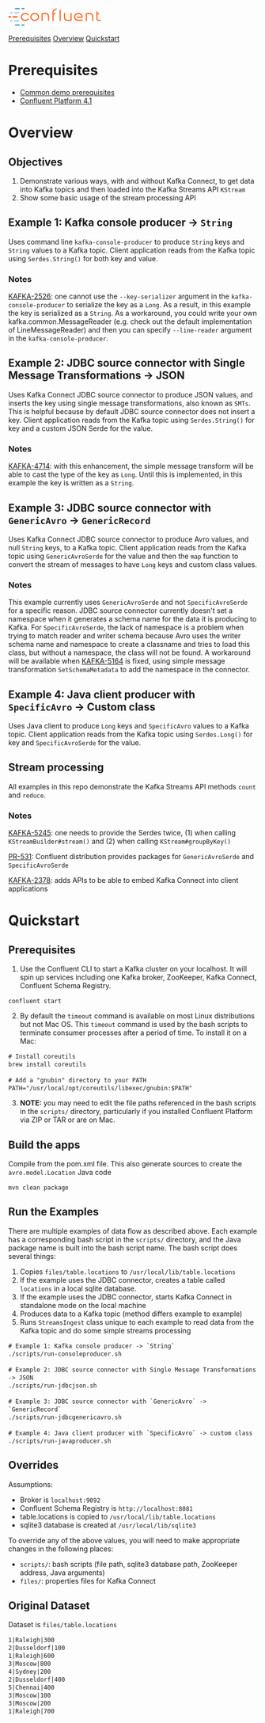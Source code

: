 ![image](../images/confluent-logo-300-2.png)

[Prerequisites](#prerequisites)
[Overview](#overview)
[Quickstart](#quickstart)


# Prerequisites

* [Common demo prerequisites](https://github.com/confluentinc/quickstart-demos#prerequisites)
* [Confluent Platform 4.1](https://www.confluent.io/download/)

# Overview

## Objectives
1. Demonstrate various ways, with and without Kafka Connect, to get data into Kafka topics and then loaded into the Kafka Streams API `KStream`
2. Show some basic usage of the stream processing API

## Example 1: Kafka console producer -> `String`

Uses command line `kafka-console-producer` to produce `String` keys and `String` values to a Kafka topic.
Client application reads from the Kafka topic using `Serdes.String()` for both key and value.

### Notes

[KAFKA-2526](https://issues.apache.org/jira/browse/KAFKA-2526): one cannot use the `--key-serializer` argument in the `kafka-console-producer` to serialize the key as a `Long`. As a result, in this example the key is serialized as a `String`. As a workaround, you could write your own kafka.common.MessageReader (e.g. check out the default implementation of LineMessageReader) and then you can specify `--line-reader` argument in the `kafka-console-producer`.

## Example 2: JDBC source connector with Single Message Transformations -> JSON

Uses Kafka Connect JDBC source connector to produce JSON values, and inserts the key using single message transformations, also known as `SMTs`. This is helpful because by default JDBC source connector does not insert a key.
Client application reads from the Kafka topic using `Serdes.String()` for key and a custom JSON Serde for the value.

### Notes

[KAFKA-4714](https://github.com/apache/kafka/pull/2458): with this enhancement, the simple message transform will be able to cast the type of the key as `Long`. Until this is implemented, in this example the key is written as a `String`.

## Example 3: JDBC source connector with `GenericAvro` -> `GenericRecord`

Uses Kafka Connect JDBC source connector to produce Avro values, and null `String` keys, to a Kafka topic.
Client application reads from the Kafka topic using `GenericAvroSerde` for the value and then the `map` function to convert the stream of messages to have `Long` keys and custom class values.

### Notes

This example currently uses `GenericAvroSerde` and not `SpecificAvroSerde` for a specific reason. JDBC source connector currently doesn't set a namespace when it generates a schema name for the data it is producing to Kafka. For `SpecificAvroSerde`, the lack of namespace is a problem when trying to match reader and writer schema because Avro uses the writer schema name and namespace to create a classname and tries to load this class, but without a namespace, the class will not be found. A workaround will be available when [KAFKA-5164](https://issues.apache.org/jira/browse/KAFKA-5164) is fixed, using simple message transformation `SetSchemaMetadata` to add the namespace in the connector.

## Example 4: Java client producer with `SpecificAvro` -> Custom class

Uses Java client to produce `Long` keys and `SpecificAvro` values to a Kafka topic.
Client application reads from the Kafka topic using `Serdes.Long()` for key and `SpecificAvroSerde` for the value.

## Stream processing

All examples in this repo demonstrate the Kafka Streams API methods `count` and `reduce`.

### Notes

[KAFKA-5245](https://issues.apache.org/jira/browse/KAFKA-5245): one needs to provide the Serdes twice, (1) when calling `KStreamBuilder#stream()` and (2) when calling `KStream#groupByKey()`

[PR-531](https://github.com/confluentinc/schema-registry/pull/531): Confluent distribution provides packages for `GenericAvroSerde` and `SpecificAvroSerde`

[KAFKA-2378](https://issues.apache.org/jira/browse/KAFKA-2378): adds APIs to be able to embed Kafka Connect into client applications

# Quickstart

## Prerequisites

1. Use the Confluent CLI to start a Kafka cluster on your localhost. It will spin up services including one Kafka broker, ZooKeeper, Kafka Connect, Confluent Schema Registry.

```shell
confluent start
```

2. By default the `timeout` command is available on most Linux distributions but not Mac OS. This `timeout` command is used by the bash scripts to terminate consumer processes after a period of time. To install it on a Mac:

```shell
# Install coreutils
brew install coreutils

# Add a "gnubin" directory to your PATH
PATH="/usr/local/opt/coreutils/libexec/gnubin:$PATH"
```

3. **NOTE:** you may need to edit the file paths referenced in the bash scripts in the `scripts/` directory, particularly if you installed Confluent Platform via ZIP or TAR or are on Mac.

## Build the apps

Compile from the pom.xml file. This also generate sources to create the `avro.model.Location` Java code

```shell
mvn clean package
```

## Run the Examples

There are multiple examples of data flow as described above. Each example has a corresponding bash script in the `scripts/` directory, and the Java package name is built into the bash script name. The bash script does several things:
1. Copies `files/table.locations` to `/usr/local/lib/table.locations`
2. If the example uses the JDBC connector, creates a table called `locations` in a local sqlite database.
3. If the example uses the JDBC connector, starts Kafka Connect in standalone mode on the local machine
3. Produces data to a Kafka topic (method differs example to example)
4. Runs `StreamsIngest` class unique to each example to read data from the Kafka topic and do some simple streams processing

```shell
# Example 1: Kafka console producer -> `String`
./scripts/run-consoleproducer.sh

# Example 2: JDBC source connector with Single Message Transformations -> JSON
./scripts/run-jdbcjson.sh

# Example 3: JDBC source connector with `GenericAvro` -> `GenericRecord`
./scripts/run-jdbcgenericavro.sh

# Example 4: Java client producer with `SpecificAvro` -> custom class
./scripts/run-javaproducer.sh
```

## Overrides

Assumptions:
* Broker is `localhost:9092`
* Confluent Schema Registry is `http://localhost:8081`
* table.locations is copied to `/usr/local/lib/table.locations`
* sqlite3 database is created at `/usr/local/lib/sqlite3`

To override any of the above values, you will need to make appropriate changes in the following places:
* `scripts/`: bash scripts (file path, sqlite3 database path, ZooKeeper address, Java arguments)
* `files/`: properties files for Kafka Connect

## Original Dataset

Dataset is `files/table.locations`

```
1|Raleigh|300
2|Dusseldorf|100
1|Raleigh|600
3|Moscow|800
4|Sydney|200
2|Dusseldorf|400
5|Chennai|400
3|Moscow|100
3|Moscow|200
1|Raleigh|700
```
